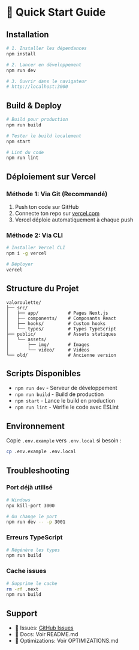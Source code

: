 # 🚀 Quick Start Guide

## Installation

```bash
# 1. Installer les dépendances
npm install

# 2. Lancer en développement
npm run dev

# 3. Ouvrir dans le navigateur
# http://localhost:3000
```

## Build & Deploy

```bash
# Build pour production
npm run build

# Tester le build localement
npm start

# Lint du code
npm run lint
```

## Déploiement sur Vercel

### Méthode 1: Via Git (Recommandé)
1. Push ton code sur GitHub
2. Connecte ton repo sur [vercel.com](https://vercel.com)
3. Vercel déploie automatiquement à chaque push

### Méthode 2: Via CLI
```bash
# Installer Vercel CLI
npm i -g vercel

# Déployer
vercel
```

## Structure du Projet

```
valoroulette/
├── src/
│   ├── app/           # Pages Next.js
│   ├── components/    # Composants React
│   ├── hooks/         # Custom hooks
│   └── types/         # Types TypeScript
├── public/            # Assets statiques
│   └── assets/
│       ├── img/       # Images
│       └── video/     # Vidéos
└── old/               # Ancienne version
```

## Scripts Disponibles

- `npm run dev` - Serveur de développement
- `npm run build` - Build de production
- `npm start` - Lance le build en production
- `npm run lint` - Vérifie le code avec ESLint

## Environnement

Copie `.env.example` vers `.env.local` si besoin :
```bash
cp .env.example .env.local
```

## Troubleshooting

### Port déjà utilisé
```bash
# Windows
npx kill-port 3000

# Ou change le port
npm run dev -- -p 3001
```

### Erreurs TypeScript
```bash
# Régénère les types
npm run build
```

### Cache issues
```bash
# Supprime le cache
rm -rf .next
npm run build
```

## Support

- 📧 Issues: [GitHub Issues](https://github.com/Nohan-V2/Valoroulette/issues)
- 📖 Docs: Voir README.md
- 🔧 Optimizations: Voir OPTIMIZATIONS.md
